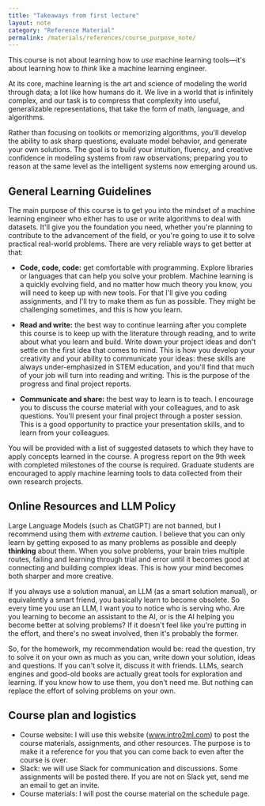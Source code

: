 ```yaml
---
title: "Takeaways from first lecture"
layout: note
category: "Reference Material"
permalink: /materials/references/course_purpose_note/
---
```



This course is not about learning how to *use* machine learning tools—it's about learning how to *think* like a machine learning engineer.

At its core, machine learning is the art and science of modeling the world through data; a lot like how humans do it. We live in a world that is infinitely complex, and our task is to compress that complexity into useful, generalizable representations, that take the form of math, language, and algorithms.

Rather than focusing on toolkits or memorizing algorithms, you'll develop the ability to ask sharp questions, evaluate model behavior, and generate your own solutions. The goal is to build your intuition, fluency, and creative confidence in modeling systems from raw observations; preparing you to reason at the same level as the intelligent systems now emerging around us.

## General Learning Guidelines

The main purpose of this course is to get you into the mindset of a machine learning engineer who either has to use or write algorithms to deal with datasets. It'll give you the foundation you need, whether you're planning to contribute to the advancement of the field, or you're going to use it to solve practical real-world problems. There are very reliable ways to get better at that:

- **Code, code, code:** get comfortable with programming. Explore libraries or languages that can help you solve your problem. Machine learning is a quickly evolving field, and no matter how much theory you know, you will need to keep up with new tools. For that I'll give you coding assignments, and I'll try to make them as fun as possible. They might be challenging sometimes, and this is how you learn.

- **Read and write:** the best way to continue learning after you complete this course is to keep up with the literature through reading, and to write about what you learn and build. Write down your project ideas and don't settle on the first idea that comes to mind. This is how you develop your creativity and your ability to communicate your ideas: these skills are always under-emphasized in STEM education, and you'll find that much of your job will turn into reading and writing. This is the purpose of the progress and final project reports.

- **Communicate and share:** the best way to learn is to teach. I encourage you to discuss the course material with your colleagues, and to ask questions. You'll present your final project through a poster session. This is a good opportunity to practice your presentation skills, and to learn from your colleagues.

You will be provided with a list of suggested datasets to which they have to apply concepts learned in the course. A progress report on the 9th week with completed milestones of the course is required. Graduate students are encouraged to apply machine learning tools to data collected from their own research projects.


## Online Resources and LLM Policy

Large Language Models (such as ChatGPT) are not banned, but I recommend using them with *extreme* caution. I believe that you can only learn by getting exposed to as many problems as possible and deeply **thinking** about them. When you solve problems, your brain tries multiple routes, failing and learning through trial and error until it becomes good at connecting and building complex ideas. This is how your mind becomes both sharper and more creative. 

If you always use a solution manual, an LLM (as a smart solution manual), or equivalently a smart friend, you basically learn to become obsolete. So every time you use an LLM, I want you to notice who is serving who. Are you learning to become an assistant to the AI, or is the AI helping you become better at solving problems? If it doesn't feel like you're putting in the effort, and there's no sweat involved, then it's probably the former.

So, for the homework, my recommendation would be: read the question, try to solve it on your own as much as you can, write down your solution, ideas and questions. If you can't solve it, discuss it with friends. LLMs, search engines and good-old books are actually great tools for exploration and learning. If you know how to use them, you don't need me. But nothing can replace the effort of solving problems on your own.

## Course plan and logistics

- Course website: I will use this website (www.intro2ml.com) to post the course materials, assignments, and other resources. The purpose is to make it a reference for you that you can come back to even after the course is over.
- Slack: we will use Slack for communication and discussions. Some assignments will be posted there. If you are not on Slack yet, send me an email to get an invite.
- Course materials: I will post the course material on the schedule page.